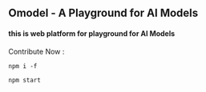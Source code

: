 ## Omodel - A Playground for AI Models

#### this is web platform for playground for AI Models

Contribute Now : 

`npm i -f`

`npm start`
